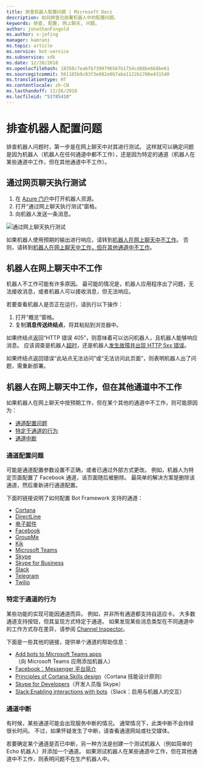 ```yaml
---
title: 排查机器人配置问题 | Microsoft Docs
description: 如何排查已部署机器人中的配置问题。
keywords: 排查, 配置, 网上聊天, 问题。
author: jonathanFingold
ms.author: v-jofing
manager: kamrani
ms.topic: article
ms.service: bot-service
ms.subservice: sdk
ms.date: 12/20/2018
ms.openlocfilehash: 18350c7ea6fb7390796567b1754cd88be6b9be61
ms.sourcegitcommit: 561185b9c83f3e082e8b7aba1122b1706e431540
ms.translationtype: HT
ms.contentlocale: zh-CN
ms.lasthandoff: 12/26/2018
ms.locfileid: "53785410"
---
```

# <a name="troubleshoot-bot-configuration-issues"></a>排查机器人配置问题

排查机器人问题时，第一步是在网上聊天中对其进行测试。 这样就可以确定问题是因为机器人（机器人在任何通道中都不工作），还是因为特定的通道（机器人在某些通道中工作，但在其他通道中不工作）。

## <a name="test-in-web-chat"></a>通过网页聊天执行测试

1. 在 [Azure 门户](http://portal.azure.com/)中打开机器人资源。
1. 打开“通过网上聊天执行测试”窗格。
1. 向机器人发送一条消息。

![通过网上聊天执行测试](./media/test-in-webchat.png)

如果机器人使用预期的输出进行响应，请转到[机器人在网上聊天中不工作](#bot-does-not-work-in-web-chat)。 否则，请转到[机器人在网上聊天中工作，但在其他通道中不工作](#bot-works-in-web-chat-but-not-in-other-channels)。

## <a name="bot-does-not-work-in-web-chat"></a>机器人在网上聊天中不工作

机器人不工作可能有许多原因。 最可能的情况是，机器人应用程序出了问题，无法接收消息，或者机器人可以接收消息，但无法响应。

若要查看机器人是否正在运行，请执行以下操作：

1. 打开“概览”窗格。
1. 复制**消息传送终结点**，将其粘贴到浏览器中。

如果终结点返回“HTTP 错误 405”，则意味着可以访问机器人，且机器人能够响应消息。 应该调查是机器人[超时](https://github.com/daveta/analytics/blob/master/troubleshooting_timeout.md)，还是机器人[发生故障并出现 HTTP 5xx 错误](bot-service-troubleshoot-500-errors.md)。

如果终结点返回错误“此站点无法访问”或“无法访问此页面”，则表明机器人出了问题，需重新部署。

## <a name="bot-works-in-web-chat-but-not-in-other-channels"></a>机器人在网上聊天中工作，但在其他通道中不工作

如果机器人在网上聊天中按预期工作，但在某个其他的通道中不工作，则可能原因为：

- [通道配置问题](#channel-configuration-issues)
- [特定于通道的行为](#channel-specific-behavior)
- [通道中断](#channel-outage)

### <a name="channel-configuration-issues"></a>通道配置问题

可能是通道配置参数设置不正确，或者已通过外部方式更改。 例如，机器人为特定页面配置了 Facebook 通道，该页面随后被删除。 最简单的解决方案是删除该通道，然后重新进行通道配置。

下面的链接说明了如何配置 Bot Framework 支持的通道：

- [Cortana](bot-service-channel-connect-cortana.md)
- [DirectLine](bot-service-channel-connect-directline.md)
- [电子邮件](bot-service-channel-connect-email.md)
- [Facebook](bot-service-channel-connect-facebook.md)
- [GroupMe](bot-service-channel-connect-groupme.md)
- [Kik](bot-service-channel-connect-kik.md)
- [Microsoft Teams](https://docs.microsoft.com/microsoftteams/platform/concepts/bots/bots-overview)
- [Skype](bot-service-channel-connect-skype.md)
- [Skype for Business](bot-service-channel-connect-skypeforbusiness.md)
- [Slack](bot-service-channel-connect-slack.md)
- [Telegram](bot-service-channel-connect-telegram.md)
- [Twilio](bot-service-channel-connect-twilio.md)

### <a name="channel-specific-behavior"></a>特定于通道的行为

某些功能的实现可能因通道而异。 例如，并非所有通道都支持自适应卡。 大多数通道支持按钮，但其呈现方式特定于通道。 如果发现某些消息类型在不同通道中的工作方式存在差异，请参阅 [Channel Inspector](https://docs.botframework.com/channel-inspector/channels/Skype)。

下面是一些其他的链接，提供单个通道的帮助信息：

- [Add bots to Microsoft Teams apps](https://docs.microsoft.com/microsoftteams/platform/concepts/bots/bots-overview)（向 Microsoft Teams 应用添加机器人）
- [Facebook：Messenger 平台简介](https://developers.facebook.com/docs/messenger-platform/introduction)
- [Principles of Cortana Skills design](https://docs.microsoft.com/cortana/skills/design-principles)（Cortana 技能设计原则）
- [Skype for Developers](https://dev.skype.com/bots)（开发人员版 Skype）
- [Slack:Enabling interactions with bots](https://api.slack.com/bot-users)（Slack：启用与机器人的交互）

### <a name="channel-outage"></a>通道中断

有时候，某些通道可能会出现服务中断的情况。 通常情况下，此类中断不会持续很长时间。 不过，如果怀疑发生了中断，请查看通道网站或社交媒体。

若要确定某个通道是否已中断，另一种方法是创建一个测试机器人（例如简单的 Echo 机器人）并添加一个通道。 如果测试机器人在某些通道中工作，但在其他通道中不工作，则表明问题不在生产机器人中。
